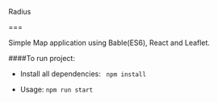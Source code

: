 Radius

===

Simple Map application using Bable(ES6), React and Leaflet.

####To run project:

- Install all dependencies:
``` npm install```

-  Usage: 
```npm run start```
